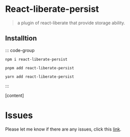 # React-liberate-persist

> a plugin of react-liberate that provide storage ability.

## Installtion

::: code-group

```[npm]
npm i react-liberate-persist
```

```[pnpm]
pnpm add react-liberate-persist
```

```[yarn]
yarn add react-liberate-persist
```

:::

[content]

# Issues

Please let me know if there are any issues, click this [link](https://github.com/savage181855/savage-libs/issues).

